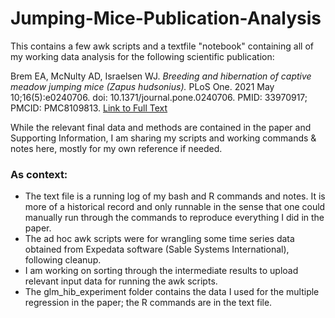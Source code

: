 # Jumping-Mice-Publication-Analysis
This contains a few awk scripts and a textfile "notebook" containing all of my working data analysis for the following scientific publication:

Brem EA, McNulty AD, Israelsen WJ. *Breeding and hibernation of captive meadow jumping mice (Zapus hudsonius).* PLoS One. 2021 May 10;16(5):e0240706. doi: 10.1371/journal.pone.0240706. PMID: 33970917; PMCID: PMC8109813.  [Link to Full Text](https://journals.plos.org/plosone/article?id=10.1371/journal.pone.0240706)

While the relevant final data and methods are contained in the paper and Supporting Information, I am sharing my scripts and working commands & notes here, mostly for my own reference if needed.

### As context:
- The text file is a running log of my bash and R commands and notes.  It is more of a historical record and only runnable in the sense that one could manually run through the commands to reproduce everything I did in the paper.  
- The ad hoc awk scripts were for wrangling some time series data obtained from Expedata software (Sable Systems International), following cleanup.
- I am working on sorting through the intermediate results to upload relevant input data for running the awk scripts.
- The glm_hib_experiment folder contains the data I used for the multiple regression in the paper; the R commands are in the text file.
